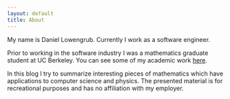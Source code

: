 ```yaml
---
layout: default
title: About
---
```


My name is Daniel Lowengrub. Currently I work as a software engineer.

Prior to working in the software industry I was a mathematics graduate student at UC Berkeley.
You can see some of my academic work [here](https://math.berkeley.edu/~lowdanie/).

In this blog I try to summarize interesting pieces of mathematics which have applications to computer science and physics. The presented material is for recreational purposes and has no affiliation with my employer.

